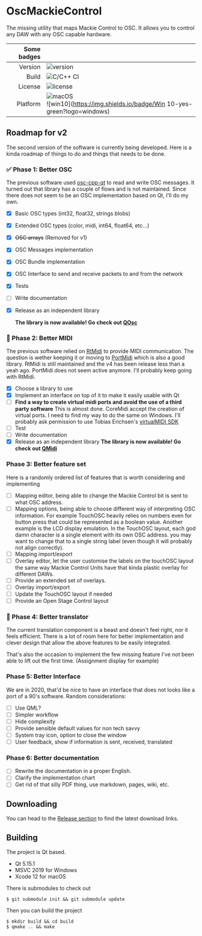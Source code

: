 

# OscMackieControl
The missing utility that maps Mackie Control to OSC. It allows you to control any DAW with any OSC capable hardware.

| Some badges |                                                              |
| ----------: | ------------------------------------------------------------ |
|     Version | ![version](https://img.shields.io/badge/version-v2.0--dev-blue) |
|       Build | ![C/C++ CI](https://github.com/NicoG60/OscMackieControl/workflows/C/C++%20CI/badge.svg?branch=v2-dev) |
|     License | ![license](https://img.shields.io/github/license/NicoG60/OscMackieControl) |
|    Platform | ![macOS](https://img.shields.io/badge/macOS-yes-green?logo=apple&logoColor=white)<br />![win10](https://img.shields.io/badge/Win 10-yes-green?logo=windows) |

## Roadmap for v2

The second version of the software is currently being developed. Here is a kinda roadmap of things to do and things that needs to be done.

### :white_check_mark: Phase 1: Better OSC

The previous software used [osc-cpp-qt](https://github.com/MugenSAS/osc-cpp-qt) to read and write OSC messages. It turned out that library has a couple of flows and is not maintained. Since there does not seem to be an OSC implementation based on Qt, I'll do my own.

- [x] Basic OSC types (int32, float32, strings blobs)

- [x] Extended OSC types (color, midi, int64, float64, etc...)

- [x] ~~OSC arrays~~ (Removed for v1)

- [x] OSC Messages implementation

- [x] OSC Bundle implementation

- [x] OSC Interface to send and receive packets to and from the network

- [x] Tests

- [ ] Write documentation

- [x] Release as an independent library

  **The library is now available! Go check out [QOsc](https://github.com/NicoG60/QOsc)**

### :arrows_counterclockwise: Phase 2: Better MIDI

The previous software relied on [RtMidi](https://www.music.mcgill.ca/~gary/rtmidi/) to provide MIDI communication. The question is wether keeping it or moving to [PortMidi](https://sourceforge.net/projects/portmedia/files/) which is also a good library. RtMidi is still maintained and the v4 has been release less than a yeah ago. PortMidi does not seem active anymore. I'll probably keep going with RtMidi.

- [x] Choose a library to use
- [x] Implement an interface on top of it to make it easily usable with Qt
- [ ] **Find a way to create virtual midi ports and avoid the use of a third party software**
  This is almost done. CoreMidi accept the creation of virtual ports. I need to find my way to do the same on Windows. I'll probably ask permission to use Tobias Erichsen's [virtualMIDI SDK](http://www.tobias-erichsen.de/software/virtualmidi/virtualmidi-sdk.html)
- [ ] Test
- [ ] Write documentation
- [x] Release as an independent library
  **The library is now available! Go check out [QMidi](https://github.com/NicoG60/QMidi)**

### Phase 3: Better feature set

Here is a randomly ordered list of features that is worth considering and implementing

- [ ] Mapping editor, being able to change the Mackie Control bit is sent to what OSC address.
- [ ] Mapping options, being able to choose different way of interpreting OSC information. For example TouchOSC heavily relies on numbers even for button press that could be represented as a boolean value. Another example is the LCD display emulation. In the TouchOSC layout, each god damn character is a single element with its own OSC address. you may want to change that to a single string label (even though it will probably not align correctly).
- [ ] Mapping import/export
- [ ] Overlay editor, let the user customise the labels on the touchOSC layout the same way Mackie Control Units have that kinda plastic overlay for different DAWs.
- [ ] Provide an extended set of overlays.
- [ ] Overlay import/export
- [ ] Update the TouchOSC layout if needed
- [ ] Provide an Open Stage Control layout

### :arrows_counterclockwise: ​Phase 4: Better translator

The current translation component is a beast and doesn't feel right, nor it feels efficient. There is a lot of room here for better implementation and clever design that allow the above features to be easily integrated.

That's also the occasion to implement the few missing feature I've not been able to lift out the first time. (Assignment display for example)

### Phase 5: Better Interface

We are in 2020, that'd be nice to have an interface that does not looks like a port of a 90's software. Random considerations:

- [ ] Use QML?
- [ ] Simpler workflow
- [ ] Hide complexity
- [ ] Provide sensible default values for non tech savvy
- [ ] System tray icon, option to close the window
- [ ] User feedback, show if information is sent, received, translated

### Phase 6: Better documentation

- [ ] Rewrite the documentation in a proper English.
- [ ] Clarify the implementation chart
- [ ] Get rid of that silly PDF thing, use markdown, pages, wiki, etc.

## Downloading

You can head to the [Release section](https://github.com/NicoG60/OscMackieControl/releases) to find the latest download links.

## Building

The project is Qt based.

- Qt 5.15.1
- MSVC 2019 for Windows
- Xcode 12 for macOS

There is submodules to check out

```console
$ git submodule init && git submodule update
```

Then you can build the project

```console
$ mkdir build && cd build
$ qmake .. && make
```

